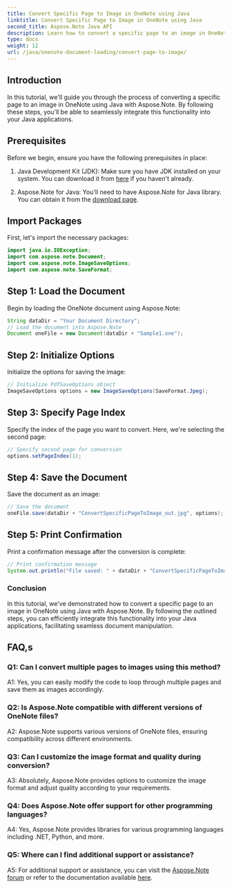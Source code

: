 ```yaml
---
title: Convert Specific Page to Image in OneNote using Java
linktitle: Convert Specific Page to Image in OneNote using Java
second_title: Aspose.Note Java API
description: Learn how to convert a specific page to an image in OneNote using Java with Aspose.Note. Follow our step-by-step guide for seamless integration.
type: docs
weight: 12
url: /java/onenote-document-loading/convert-page-to-image/
---
```

## Introduction

In this tutorial, we'll guide you through the process of converting a specific page to an image in OneNote using Java with Aspose.Note. By following these steps, you'll be able to seamlessly integrate this functionality into your Java applications.

## Prerequisites

Before we begin, ensure you have the following prerequisites in place:

1. Java Development Kit (JDK): Make sure you have JDK installed on your system. You can download it from [here](https://www.oracle.com/java/technologies/javase-jdk11-downloads.html) if you haven't already.

2. Aspose.Note for Java: You'll need to have Aspose.Note for Java library. You can obtain it from the [download page](https://releases.aspose.com/note/java/).

## Import Packages

First, let's import the necessary packages:

```java
import java.io.IOException;
import com.aspose.note.Document;
import com.aspose.note.ImageSaveOptions;
import com.aspose.note.SaveFormat;
```

## Step 1: Load the Document

Begin by loading the OneNote document using Aspose.Note:

```java
String dataDir = "Your Document Directory";
// Load the document into Aspose.Note
Document oneFile = new Document(dataDir + "Sample1.one");
```

## Step 2: Initialize Options

Initialize the options for saving the image:

```java
// Initialize PdfSaveOptions object
ImageSaveOptions options = new ImageSaveOptions(SaveFormat.Jpeg);
```

## Step 3: Specify Page Index

Specify the index of the page you want to convert. Here, we're selecting the second page:

```java
// Specify second page for conversion
options.setPageIndex(1);
```

## Step 4: Save the Document

Save the document as an image:

```java
// Save the document
oneFile.save(dataDir + "ConvertSpecificPageToImage_out.jpg", options);
```

## Step 5: Print Confirmation

Print a confirmation message after the conversion is complete:

```java
// Print confirmation message
System.out.println("File saved: " + dataDir + "ConvertSpecificPageToImage_out.jpg");
```

### Conclusion

In this tutorial, we've demonstrated how to convert a specific page to an image in OneNote using Java with Aspose.Note. By following the outlined steps, you can efficiently integrate this functionality into your Java applications, facilitating seamless document manipulation.

## FAQ,s

### Q1: Can I convert multiple pages to images using this method?

A1: Yes, you can easily modify the code to loop through multiple pages and save them as images accordingly.

### Q2: Is Aspose.Note compatible with different versions of OneNote files?

A2: Aspose.Note supports various versions of OneNote files, ensuring compatibility across different environments.

### Q3: Can I customize the image format and quality during conversion?

A3: Absolutely, Aspose.Note provides options to customize the image format and adjust quality according to your requirements.

### Q4: Does Aspose.Note offer support for other programming languages?

A4: Yes, Aspose.Note provides libraries for various programming languages including .NET, Python, and more.

### Q5: Where can I find additional support or assistance?

A5: For additional support or assistance, you can visit the [Aspose.Note forum](https://forum.aspose.com/c/note/28) or refer to the documentation available [here](https://reference.aspose.com/note/java/).
